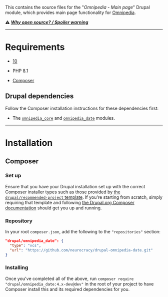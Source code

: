 This contains the source files for the "*Omnipedia - Main page*" Drupal module,
which provides main page functionality for [Omnipedia](https://omnipedia.app/).

⚠️ ***[Why open source? / Spoiler warning](https://omnipedia.app/open-source)***

----

# Requirements

* [10](https://www.drupal.org/download)

* PHP 8.1

* [Composer](https://getcomposer.org/)

## Drupal dependencies

Follow the Composer installation instructions for these dependencies first:

* The [`omnipedia_core`](https://github.com/neurocracy/drupal-omnipedia-core) and [`omnipedia_date`](https://github.com/neurocracy/drupal-omnipedia-date) modules.

----

# Installation

## Composer

### Set up

Ensure that you have your Drupal installation set up with the correct Composer
installer types such as those provided by [the `drupal/recommended-project`
template](https://www.drupal.org/docs/develop/using-composer/starting-a-site-using-drupal-composer-project-templates#s-drupalrecommended-project).
If you're starting from scratch, simply requiring that template and following
[the Drupal.org Composer
documentation](https://www.drupal.org/docs/develop/using-composer/starting-a-site-using-drupal-composer-project-templates)
should get you up and running.

### Repository

In your root `composer.json`, add the following to the `"repositories"` section:

```json
"drupal/omnipedia_date": {
  "type": "vcs",
  "url": "https://github.com/neurocracy/drupal-omnipedia-date.git"
}
```

### Installing

Once you've completed all of the above, run `composer require
"drupal/omnipedia_date:4.x-dev@dev"` in the root of your project to have
Composer install this and its required dependencies for you.
